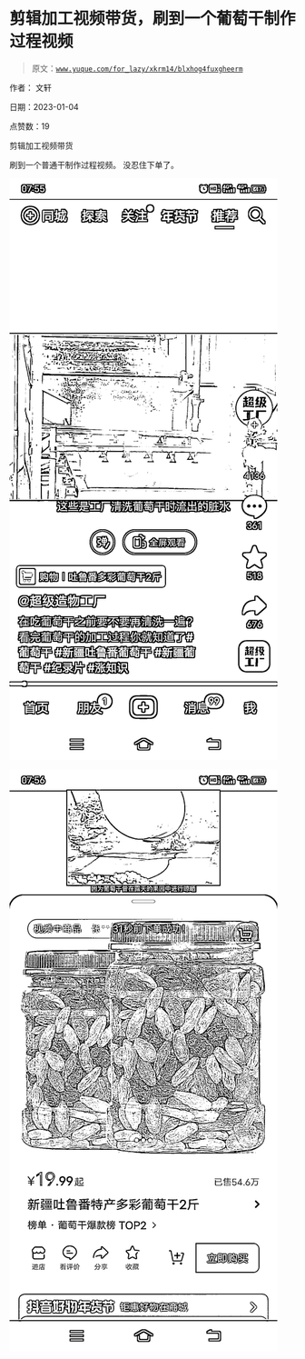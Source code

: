 # 剪辑加工视频带货，刷到一个葡萄干制作过程视频

> 原文：[`www.yuque.com/for_lazy/xkrm14/blxhog4fuxgheerm`](https://www.yuque.com/for_lazy/xkrm14/blxhog4fuxgheerm)

作者： 文轩 

日期：2023-01-04 

点赞数：19 

剪辑加工视频带货 

刷到一个普通干制作过程视频。 没忍住下单了。 

![](img/5beeabca9aad53a29da3b6a269e0f525.png) 

![](img/0446be194b5596b40bb1dd22c2c08123.png) 

